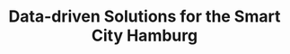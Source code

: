 ---
id: "smartcity" # nochmal überlegen
method: "Seminare"
institution: "Fakultät für Mathematik, Informatik und Naturwissenschaften"
title: "Data-driven Solutions for the Smart City Hamburg"
title_project:
title_short: "D²S²C"
period: "Apr 22 ­­- Mar 23 (12 months)"
foerderlinie: "Transferorientierte Data Literacy"
round: "1"
filter: "1"
lecture2go: "68600"
uhh_url: "https://www.hcl.uni-hamburg.de/ddlitlab/data-literacy-lehrlabor/erste-foerderrunde/13-smartcity.html"
contributors: "Marten Borchers, Jan Krause"
mentor: "Prof. Dr. Eva Bittner"
quote: "Aufgrund der fortschreitenden Digitalisierung aller Lebensbereiche sind die Anforderungen an Bürgerinnen und Bürger, sich selbstständig in einer sich schnell verändernden und von Informationen durchdrungenen Welt zurechtzufinden, gestiegen."
text: |
    ## Das Projekt Smart City Hamburg

    Im Projekt "Data-driven Solutions for the Smart City Hamburg (D²S²C)" werden real existierende Herausforderungen aus dem Bereich Smart City von Studierenden im Rahmen der Lehrveranstaltung analysiert und prototypische Lösungen entwickelt. Hierfür wird mit der HOCHBAHN, dem HSV/Future Dock und dem Landesbetrieb Geoinformation und Vermessung zusammengearbeitet und so ein Transfer zwischen Theorie und Praxis ermöglicht.

    Das Konzept “Smart City” beschreibt in vielschichtiger Hinsicht den Aufbau und die Vernetzung unzähliger Stakeholder in einer intelligenten und innovativen Stadt, in der ein gemeinschaftliches Miteinander mit hoher Lebensqualität und nachhaltigem Ressourcenverbrauch angestrebt wird. In der Lehrveranstaltung wurde mit unterschiedlichen Methoden aus den Bereichen Requirement Engineering, Projektmanagement, Business Intelligence, Prozessmanagement, Data Science und künstliche Intelligenz gearbeitet. Diese wurden von den Studierenden eingesetzt, um in Kooperation mit den Organisationen und Unternehmen praktikable Lösungen zu entwickeln. Dies beinhaltete die Analyse und Visualisierung von Daten und Prozessen, um Informationen und Wissen zu generieren. Zudem kann der Einsatz von künstlicher Intelligenz auch Vorhersagen und damit Automatisierungen ermöglichen, sodass Arbeitsschritte ggf. entfallen oder operative Optimierungen möglich werden.

    ## Rückblick und Ergebnisse

    Im Projekt wurde erfolgreich eine hybride und innovative Lern- und Lehrumgebung entwickelt und anschließend im Rahmen von zwei Semestern mit zwei unterschiedlichen Gruppen von 17 und 12 Studierenden aus über zehn Studiengängen erprobt und weiterentwickelt. Das Konzept setzte dabei auf innovative Technologien, die insbesondere zu Beginn bzw. in den ersten 3 Wochen eingeführt und vertieft wurden. Diese betreffen Methoden des agilen Projektmanagements nach Scrum, die iterative Softwareentwicklung, Data Science und des Machine Learning sowie Aspekte der Gruppenorganisation und unterstützende Tools. Im Anschluss danach begann die intensive Gruppen- und Entwicklungsphase. Zu Beginn dieser wurden die realen Use Cases der Partnerunternehmen und -organisationen diskutiert und konkretisiert, um ein tiefes Verständnis der Domäne und die Probleme und Herausforderungen zu durchdringen und den Lösungsbedarf zu spezifizieren. Diesem wurde in Form von Prototypen nachgegangen, die von den Studierenden in Gruppen und unter Nutzung bereitgestellter als auch öffentlich zugänglicher Daten entwickelt und regelmäßig evaluiert wurden. 

    Das Projekt hat die Data Literacy Education in Bezug auf unterschiedliche Arbeitsweisen gefördert und ergänzt das Angebot der MIN-Fakultät durch ein praxisnahes Format, das Studierende zur Entwicklung von innovativen Lösungen motiviert. Darüber hinaus fand eine gewinnbringende Vernetzung mit externen Partnern statt. Damit unterscheidet sich das Format von vorhandenen und theoretisch geprägten Angeboten, auf die es direkt aufbaut und dessen Inhalte durch Anwendung vertieft werden. Neben der Förderung von Data Literacy, Problem-based Learning, nutzerzentrierte Entwicklung, kritischem Denken, Gruppenarbeit und der agilen Entwicklung von Lösungen wurden auch analytische Fähigkeiten sowie Aspekte der inter- und transdisziplinären Zusammenarbeit gefördert.

    Die Auswertungen der Umfragen als auch Rückmeldungen der Studierenden zeigen, dass das Seminar von hohem Interesse ist und die Kompetenzen erfolgreich vermittelt werden. Dies betrifft insbesondere Data Literacy und das problembasierte Arbeiten und Entwickeln von Lösungen. Auch die Partnerunternehmen und -organisationen sind von dem Format angetan und interessiert, da diese vor komplexen Herausforderungen stehen, deren Lösungen unklar sind. Daten sind dabei meist verfügbar, strukturiert als auch unstrukturiert und können unterschiedlich nutzbar gemacht werden, um Informationen und letztendlich Wissen für Entscheidungen zu generieren.

    ## Tipps von Lehrenden für Lehrende

    Die Lehre wurde hybrid durchgeführt und über die Semester wurden verschiedene Technologien ausprobiert, um optimale Möglichkeiten zur Unterstützung der Organisation als auch Lehre zu finden. Die Erfahrungen leisten einen wichtigen Beitrag zur Fortführung, da die Kompatibilität mit externen Systemen wichtig ist, um eine Verzahnung von Tools zu erreichen. Zudem wurde deutlich, dass Vor-Ort-Termine insbesondere zu Beginn als auch zwischendurch eine wichtige nicht-funktionale Aufgabe erfüllen. Studierende als auch Lehrende erhalten so einen besseren Eindruck voneinander und können sich so niedrigschwelliger und einfacher austauschen, womit die Bildung einer Gruppe als Einheit besser und ergänzend zur digitalen Lehre gefördert wird. Dies wirkt sich positiv auf die Zusammenarbeit, den Austausch und die Zuverlässigkeit innerhalb der Gruppe von Studierenden aus.

image: 
image_credit:
link_external: "https://urbanplanning.informatik.uni-hamburg.de/IS4UrbanPlanning/index.xhtml;jsessionid=759060d7d42cbbbebfb7aae871ab, https://www.hochbahn.de/de, https://futuredock.de/, https://www.hamburg.de/bsw/landesbetrieb-geoinformation-und-vermessung/"
stine: "SoSe 2022 & WiSe 2022/23: Seminare https://www.stine.uni-hamburg.de/scripts/mgrqispi.dll?APPNAME=CampusNet&PRGNAME=COURSEDETAILS&ARGUMENTS=-N000000000000001,-N000605,-N0,-N383473243967747,-N383473243942748,-N0,-N0,-N3,-ARBWCcBGm7URMxBRDVbZ0ef9w4zPtfgUUPWR7YgoIPYoL3QedvuRS7QWXRqfAvj5WYBKX7DZbrgpjPIUxfz5JOq6CmBGxeQUJHjoUmdZuPfRHRNo5vfwsPzLlvbZWfoB9rqR6f-pwmdZaOMl67ZfNPWLp4goveWWWfSH04MKaHfKhODPkHNKp4qVjvQmuOfWKWz5xPWKMcjAqrgP0RBRTczZw4IPHWMLMYBf6QYLsRQP8Wg7FfWmPxdwqOdWsedGevuawVdRfPBH8Wd9ZcNWYPuRPOoUtcqRuWooZfUKK3Q5QfQR-HN2NxdGJVqKUQzKJVNmIvuWEHNKxRqPzxzcNcqPBYIo9CuUk4MUTffLAQumTWfLWHQozmUHDHNHymMKUxgWW3vZzPW5bfjV6mZKwPDWURqGu7NZuPdKtxY7NRgUmOZUhPNWKWqWh3fm3QzN-WYHLQBoIRNPSVQedHoK3VDHbWSU7YoHEeZPtHBwV4qBjfuljQNKT4qPqmDZsQZHSfBNZHdZoeqRlYM5AYQWTHULk7QHfvd26OBDjQgLBc-ULmNPWYUWtOYHNeULqmS5Kv-iFQDwdOWHIcz79cSojPfALVUBAHIfZPgmWQYojxNosQZRpR-RIxzDwv-pbPzH6fN593oBA4ILxQY6eWWW0RSm83zLvHURFxdo0cfRyvoBtYQRtRQRvRDHKQDKKm-LkfNV-HYw5fQRFrMp3QUVFOgLVQMoQPB5Vx-m7RSKERQphxDP7RdP0moHAHqAUQoBw, https://stine.uni-hamburg.de/scripts/mgrqispi.dll?APPNAME=CampusNet&PRGNAME=COURSEDETAILS&ARGUMENTS=-N000000000000001,-N000605,-N0,-N381735267011396,-N381735267020397,-N0,-N0,-N3,-AcDUCedGjWSW9PfRjPQmEVBZtRYABrDUdfzwfYoPBPBm7WZWzVY6D7dAeWIHJYYAY4fDFmW5ZRURQcIWzRUpLxIUWOWRPfqZwWMLKP-LjPU5yRf2FQQPxmoH3Vqyj7-UTff5AOIVdWgoqHSLNHYGYrgRFxfoJOuKNeUp6fuo0cuHUmo5vmgmXHNHfYIUle-iFeqU-7DlAVdLoYDmAYD5QfjltQuRBVB65cgHq4z5z7YAVRf2jcY7jVWL9cWBtOjUqxDox3uHw4WLmmvZtHvZBWSpS7uAfWz2N7ZVNQ-Ud3BwuOSAqQqRsQfUmPZp7vZPAHuoarqKPYf5axuW6QuLvxYU-HUPJeuPovdwwH-WSPBR-xNRlHSU7Q-LJ3oWjHWoH4IHV3QoMWSogeqoyeuLfHjUJrqHMPZnFcBFNWZLqeMeFQNHKCQewfjpHxSPD7qD-O-5EOz567jR3OjHamfRyxZpLxSU6vNUkVdFj7fo5xYKlYu5PHNwJQWpJRgc-cdmpHUUPPBwyVMWYRIUARzZoQSLFVBKkVfl9cqH6VdKzHdUtvYLe4gRNmNPKmqnNHQnjVZDNVIRaej5sW-pT3QHZmDwXcDRWQQL5mZHLWjp7PuAxmgHUmzwJPNUCxYUIQBmhVZlZmdRNQjUHxSLlWQ5P3IHMYuPNxY7NYSntmUK6PUob3BRYmIp33opzcYH3VSAdHgR6YMWUPW5ofDetVNwzeUWP3onZ4foV7DU3mNK7HYWw4ULuvfLyVtZq7W5kxWRP"
---
